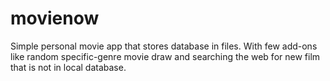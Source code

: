 # movienow

Simple personal movie app that stores database in files. 
With few add-ons like random specific-genre movie draw and searching the web for new film that is not in local database.
